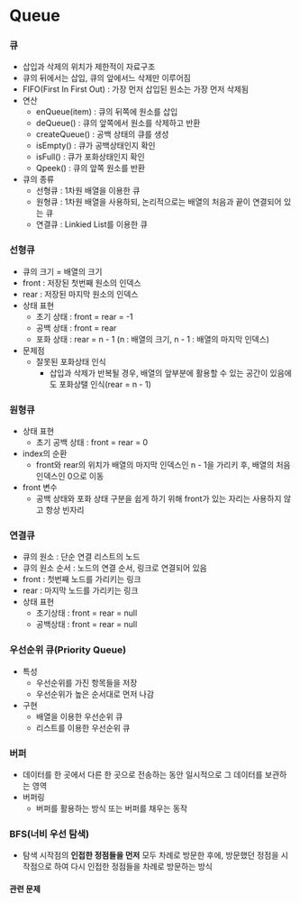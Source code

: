 # Queue

### 큐
- 삽입과 삭제의 위치가 제한적이 자료구조
- 큐의 뒤에서는 삽입, 큐의 앞에서느 삭제만 이루어짐
- FIFO(First In First Out) : 가장 먼저 삽입된 원소는 가장 먼저 삭제됨
- 연산
  - enQueue(item) : 큐의 뒤쪽에 원소를 삽입
  - deQueue() : 큐의 앞쪽에서 원소를 삭제하고 반환
  - createQueue() : 공백 상태의 큐를 생성
  - isEmpty() : 큐가 공백상태인지 확인
  - isFull() : 큐가 포화상태인지 확인
  - Qpeek() : 큐의 앞쪽 원소를 반환
- 큐의 종류
  - 선형큐 : 1차원 배열을 이용한 큐
  - 원형큐 : 1차원 배열을 사용하되, 논리적으로는 배열의 처음과 끝이 연결되어 있는 큐
  - 연결큐 : Linkied List를 이용한 큐
  
### 선형큐
- 큐의 크기 = 배열의 크기
- front : 저장된 첫번째 원소의 인덱스
- rear : 저장된 마지막 원소의 인덱스
- 상태 표현
  - 초기 상태 : front = rear = -1
  - 공백 상태 : front = rear
  - 포화 상태 : rear = n - 1 (n : 배열의 크기, n - 1 : 배열의 마지막 인덱스)
- 문제점
  - 잘못된 포화상태 인식
    - 삽입과 삭제가 반복될 경우, 배열의 앞부분에 활용할 수 있는 공간이 있음에도 포화상탤 인식(rear = n - 1)

### 원형큐
- 상태 표현
  - 초기 공백 상태 : front = rear = 0
- index의 순환
  - front와 rear의 위치가 배열의 마지막 인덱스인 n - 1을 가리키 후, 배열의 처음 인덱스인 0으로 이동
- front 변수
  - 공백 상태와 포화 상태 구분을 쉽게 하기 위해 front가 있는 자리는 사용하지 않고 항상 빈자리 

### 연결큐
- 큐의 원소 : 단순 연결 리스트의 노드
- 큐의 원소 순서 : 노드의 연결 순서, 링크로 연결되어 있음
- front : 첫번째 노드를 가리키는 링크
- rear : 마지막 노드를 가리키는 링크
- 상태 표현
  - 초기상태 : front = rear = null
  - 공백상태 : front = rear = null
  
### 우선순위 큐(Priority Queue)
- 특성
  - 우선순위를 가진 항목들을 저장
  - 우선순위가 높은 순서대로 먼저 나감
- 구현
  - 배열을 이용한 우선순위 큐
  - 리스트를 이용한 우선순위 큐
  
### 버퍼
- 데이터를 한 곳에서 다른 한 곳으로 전송하는 동안 일시적으로 그 데이터를 보관하는 영역
- 버퍼링
  - 버퍼를 활용하는 방식 또는 버퍼를 채우는 동작

### BFS(너비 우선 탐색)
- 탐색 시작점의 **인접한 정점들을 먼저** 모두 차례로 방문한 후에, 방문했던 정점을 시작점으로 하여 다시 인접한 정점들을 차례로 방문하는 방식

#### 관련 문제
